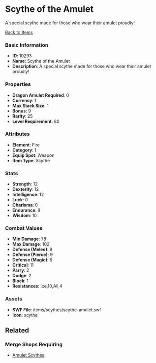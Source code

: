 # Scythe of the Amulet

A special scythe made for those who wear their amulet proudly!

[Back to Items](../items.md)

### Basic Information

- **ID**: 10293
- **Name**: Scythe of the Amulet
- **Description**: A special scythe made for those who wear their amulet proudly!

### Properties

- **Dragon Amulet Required**: 0
- **Currency**: 1
- **Max Stack Size**: 1
- **Bonus**: 9
- **Rarity**: 25
- **Level Requirement**: 80

### Attributes

- **Element**: Fire
- **Category**: 1
- **Equip Spot**: Weapon
- **Item Type**: Scythe

### Stats

- **Strength**: 12
- **Dexterity**: 12
- **Intelligence**: 12
- **Luck**: 0
- **Charisma**: 0
- **Endurance**: 8
- **Wisdom**: 10

### Combat Values

- **Min Damage**: 78
- **Max Damage**: 102
- **Defense (Melee)**: 9
- **Defense (Pierce)**: 9
- **Defense (Magic)**: 9
- **Critical**: 11
- **Parry**: 2
- **Dodge**: 2
- **Block**: 1
- **Resistances**: Ice,10,All,4

### Assets

- **SWF File**: items/scythes/scythe-amulet.swf
- **Icon**: scythe

## Related

### Merge Shops Requiring

- [Amulet Scythes](../merge-shops/146-amulet-scythes.md)

